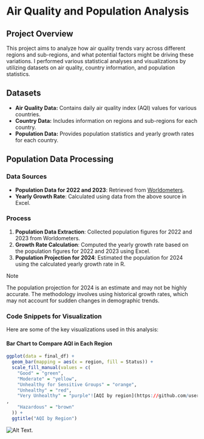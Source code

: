 # Air Quality and Population Analysis

## Project Overview
This project aims to analyze how air quality trends vary across different regions and sub-regions, and what potential factors might be driving these variations. I performed various statistical analyses and visualizations by utilizing datasets on air quality, country information, and population statistics.

## Datasets
- **Air Quality Data:** Contains daily air quality index (AQI) values for various countries.
- **Country Data:** Includes information on regions and sub-regions for each country.
- **Population Data:** Provides population statistics and yearly growth rates for each country.

## Population Data Processing

### Data Sources
- **Population Data for 2022 and 2023**: Retrieved from [Worldometers](https://www.worldometers.info/).
- **Yearly Growth Rate**: Calculated using data from the above source in Excel.

### Process
1. **Population Data Extraction**: Collected population figures for 2022 and 2023 from Worldometers.
2. **Growth Rate Calculation**: Computed the yearly growth rate based on the population figures for 2022 and 2023 using Excel.
3. **Population Projection for 2024**: Estimated the population for 2024 using the calculated yearly growth rate in R.

>[!NOTE]
>The population projection for 2024 is an estimate and may not be highly accurate. The methodology involves using historical growth rates, which may not account for sudden changes in demographic trends.
### Code Snippets for Visualization
Here are some of the key visualizations used in this analysis:

#### Bar Chart to Compare AQI in Each Region
```r
ggplot(data = final_df) + 
  geom_bar(mapping = aes(x = region, fill = Status)) + 
  scale_fill_manual(values = c(
    "Good" = "green", 
    "Moderate" = "yellow", 
    "Unhealthy for Sensitive Groups" = "orange", 
    "Unhealthy" = "red", 
    "Very Unhealthy" = "purple"![AQI by region](https://github.com/user-attachments/assets/e8f09e35-732d-42cd-bee9-0c39ce7d8675)
, 
    "Hazardous" = "brown"
  )) +
  ggtitle("AQI by Region")
```
![ Alt Text](/Users/ruddraw/Documents/Code/R_learning/Air-Quality-Index/plots).
